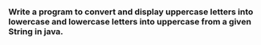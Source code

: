 ### Write a program to convert and display uppercase letters into lowercase and lowercase letters into uppercase from a given String in java. 